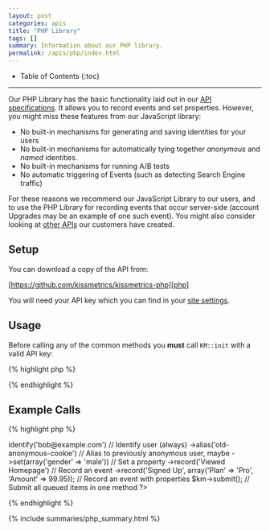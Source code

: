 ```yaml
---
layout: post
categories: apis
title: "PHP Library"
tags: []
summary: Information about our PHP library.
permalink: /apis/php/index.html
---
```

* Table of Contents
{:toc}
* * *

Our PHP Library has the basic functionality laid out in our [API specifications][specs]. It allows you to record events and set properties. However, you might miss these features from our JavaScript library:

* No built-in mechanisms for generating and saving identities for your users
* No built-in mechanisms for automatically tying together *anonymous* and *named* identities.
* No built-in mechanisms for running A/B tests
* No automatic triggering of Events (such as detecting Search Engine traffic)

For these reasons we recommend our JavaScript Library to our users, and to use the PHP Library for recording events that occur server-side (account Upgrades may be an example of one such event). You might also consider looking at [other APIs][other] our customers have created.

## Setup

You can download a copy of the API from:

[https://github.com/kissmetrics/kissmetrics-php][php]

You will need your API key which you can find in your [site settings][site-settings].

## Usage

Before calling any of the common methods you **must** call `KM::init` with a valid API key:

{% highlight php %}
<?
  $km = new KISSmetrics\Client($KM_KEY, KISSmetrics\Transport\Sockets::initDefault()); // Initialize
?>
{% endhighlight %}

## Example Calls

{% highlight php %}
<?php
  $km->identify('bob@example.com')   // Identify user (always)
    ->alias('old-anonymous-cookie')  // Alias to previously anonymous user, maybe
    ->set(array('gender' => 'male')) // Set a property
    ->record('Viewed Homepage')      // Record an event
    ->record('Signed Up', array('Plan' => 'Pro', 'Amount' => 99.95));     // Record an event with properties

  $km->submit();  // Submit all queued items in one method
?>
{% endhighlight %}

{% include summaries/php_summary.html %}

[specs]: /apis/specifications
[identity]: /getting-started/understanding-identities
[other]: /apis/other
[live]: /tools/live
[site-settings]:https://app.kissmetrics.com/settings
[php]: https://github.com/kissmetrics/kissmetrics-php
[cron]: /apis/cron
[js-cookies]: /apis/javascript/#cookies
